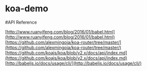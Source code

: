 # koa-demo

#API Reference

[http://www.ruanyifeng.com/blog/2016/01/babel.html](http://www.ruanyifeng.com/blog/2016/01/babel.html)
[https://github.com/alexmingoia/koa-router/tree/master/](https://github.com/alexmingoia/koa-router/tree/master/)
[https://github.com/koajs/koa/blob/v2.x/docs/api/index.md](https://github.com/koajs/koa/blob/v2.x/docs/api/index.md)
[http://babeljs.io/docs/usage/cli/](http://babeljs.io/docs/usage/cli/)


